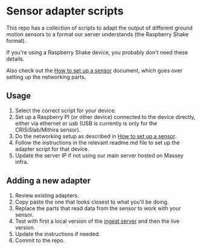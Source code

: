 # Sensor adapter scripts

This repo has a collection of scripts to adapt the output of different ground motion sensors to a format our server understands (the Raspberry Shake format).

If you're using a Raspberry Shake device, you probably don't need these details.

Also check out the [How to set up a sensor](https://docs.google.com/document/d/1l8SA2pNLpueWjAy0l3gStlXXv-Tw3wwl3vfgqVdrA8s/edit?usp=sharing) document, which goes over setting up the networking parts.

## Usage

1. Select the correct script for your device.
2. Set up a Raspberry PI (or other device) connected to the device directly, either via ethernet or usb (USB is currently is only for the CRISiSlab/Mithira sensor).
3. Do the networking setup as described in [How to set up a sensor](https://docs.google.com/document/d/1l8SA2pNLpueWjAy0l3gStlXXv-Tw3wwl3vfgqVdrA8s/edit?usp=sharing).
4. Follow the instructions in the relevant readme.md file to set up the adapter script for that device.
5. Update the server IP if not using our main server hosted on Massey infra.

## Adding a new adapter

1. Review existing adapters.
2. Copy paste the one that looks closest to what you'll be doing.
3. Replace the parts that read data from the sensor to work with your sensor.
4. Test with first a local version of the [ingest server](https://github.com/crisislab-platform/ingest-deno) and then the live version.
5. Update the instructions if needed.
6. Commit to the repo.
